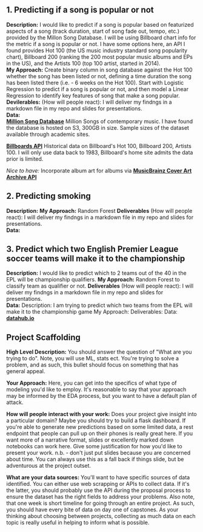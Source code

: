 ## 1. Predicting if a song is popular or not
**Description:** I would like to predict if a song is popular based on featurized aspects of a song (track duration, start of song fade out, tempo, etc.) provided by the Millon Song Database. I will be using Billboard chart info for the metric if a song is popular or not. I have some options here, an API I found provides Hot 100 (the US music industry standard song popularity chart), Billboard 200 (ranking the 200 most popular music albums and EPs in the US), and the Artists 100 (top 100 artist, started in 2014).<br>
**My Approach:** Create binary column in song database against the Hot 100 whether the song has been listed or not, defining a time duration the song has been listed there (i.e. - 6 weeks on the Hot 100). Start with Logistic Regression to predict if a song is popular or not, and then model a Linear Regression to identify key features of song that make a song popular.<br>
**Devilerables:** (How will people react): I will deliver my findngs in a markdown file in my repo and slides for presentations.<br>
**Data:**<br>
 [__Million Song Database__](http://millionsongdataset.com/)
Million Songs of contemporary music. I have found the database is hosted on S3, 300GB in size. Sample sizes of the dataset available through academic sites. 

[__Billboards API__](https://rapidapi.com/LDVIN/api/billboard-api/endpoints)
Historical data on Billboard's Hot 100, Billboard 200, Artists 100. I will only use data back to 1983, Billboard's home site admits the data prior is limited.

*Nice to have:* Incorporate album art for albums via [__MusicBrainz Cover Art Archive API__](https://musicbrainz.org/doc/Cover_Art_Archive/API)

## 2. Predicting smoking
**Description:**
**My Approach:** Random Forest
**Deliverables** (How will people react): I will deliver my findngs in a markdown file in my repo and slides for presentations.<br>
**Data:**

## 3. Predict which two English Premier League soccer teams will make it to the championship
**Description:** I would like to predict which to 2 teams out of the 40 in the EPL will be championship qualifiers.
**My Approach:** Random Forest to classify team as qualifier or not.
**Deliverables** (How will people react): I will deliver my findngs in a markdown file in my repo and slides for presentations.<br>
**Data:**
Description: I am trying to predict which two teams from the EPL will make it to the championship game
My Approach:
Deliverables: 
Data: [__datahub.io__](https://datahub.io/sports-data/english-premier-league#data)




## Project Scaffolding 

**High Level Description:** You should answer the question of "What are you trying to do". Note, you will use ML, stats ect. You're trying to solve a problem, and as such, this bullet should focus on something that has general appeal.

**Your Approach:** Here, you can get into the specifics of what type of modeling you'd like to employ. It's reasonable to say that your approach may be informed by the EDA process, but you want to have a default plan of attack.

**How will people interact with your work:** Does your project give insight into a particular domain? Maybe you should try to build a flask dashboard. If you're able to generate new predictions based on some limited data, a rest endpoint that people can pull up on their phones is really great here. If you want more of a narrative format, slides or excellently marked down notebooks can work here. Give some justification for how you'd like to present your work. n.b. - don't just put slides because you are concerned about time. You can always use this as a fall back if things slide, but be adventurous at the project outset.

**What are your data sources:** You'll want to have specific sources of data identified. You can either use web scrapping or APIs to collect data. If it's the latter, you should probably use the API during the proposal process to ensure the dataset has the right fields to address your problems. Also note, that one week is short timeline for going through an entire project. As such, you should have every bite of data on day one of capstones. As your thinking about choosing between projects, collecting as much data on each topic is really useful in helping to inform what is possible.
